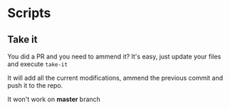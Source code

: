 # Scripts

## Take it

You did a PR and you need to ammend it? It's easy, just update your files and execute `take-it`

It will add all the current modifications, ammend the previous commit and push it to the repo.

It won't work on **master** branch